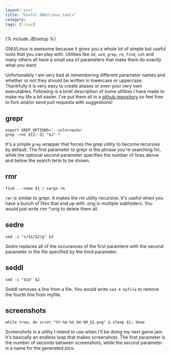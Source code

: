 ```yaml
---
layout: post
title: "Useful GNU/Linux tools"
category: 
tags: [linux]
---
```

{% include JB/setup %}

GNU/Linux is awesome because it gives you a whole lot of simple but useful tools that you can play with. Utilities like `dd`, `sed`, `grep`, `rm`, `find`, `ssh` and many others all have a small sea of parameters that make them do exactly what you want. 

Unfortunately I am very bad at remembering different parameter names and whether or not they should be written in lowercase or uppercase. Thankfully it is very easy to create aliases or even your very own executables. Following is a brief description of some utilities I have made to make my life a bit easier. I've put them all in a [github repository](https://github.com/Smotko/linux-tools) so feel free to fork and/or send pull requests with suggestions!

grepr
-----

    export GREP_OPTIONS='--color=auto'
    grep -rnC ${2:-3} "$1" *

It's a simple `grep` wrapper that forces the grep utility to become recursive by default. The first parameter to grepr is the phrase you're searching for, while the optional second parameter specifies the number of lines above and below the search term to be shown. 

rmr
---

    find . -name $1 | xargs rm
    
`rmr` is similar to grepr. It makes the rm utility recursive. It's useful when you have a bunch of files that end up with .orig in multiple subfolders. You would just write rmr *.orig to delete them all.


sedre
-----
   
    sed -i "s/$1/$2/g" $3
   
Sedre replaces all of the occurances of the first paramtere with the second parameter in the file specified by the third parameter.


seddl
----

    sed -i "$1d" $2
    
Seddl removes a line from a file. You would write `sed 4 myfile` to remove the fourth line from myfile.

screenshots
----------

    while true; do scrot "%Y-%m-%d_%H-%M_$2.png" & sleep $1; done

Screenshots is a utility I intend to use when I'll be doing my next game jam. It's basically an endless loop that makes screenshots. The first parameter is the number of seconds between screenshots, while the second parameter is a name for the generated pics.


